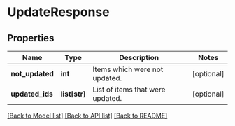 # UpdateResponse

## Properties
Name | Type | Description | Notes
------------ | ------------- | ------------- | -------------
**not_updated** | **int** | Items which were not updated. | [optional] 
**updated_ids** | **list[str]** | List of items that were updated. | [optional] 

[[Back to Model list]](../README.md#documentation-for-models) [[Back to API list]](../README.md#documentation-for-api-endpoints) [[Back to README]](../README.md)


